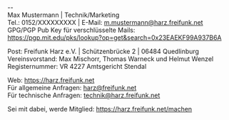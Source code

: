 --  
Max Mustermann | Technik/Marketing  
Tel.: 0152/XXXXXXXXX | E-Mail: m.mustermann@harz.freifunk.net  
GPG/PGP Pub Key für verschlüsselte Mails:  
https://pgp.mit.edu/pks/lookup?op=get&search=0x23EAEKF99A937B6A  

Post: Freifunk Harz e.V. | Schützenbrücke 2 | 06484 Quedlinburg
Vereinsvorstand: Max Mischorr, Thomas Warneck und Helmut Wenzel 
Registernummer: VR 4227 Amtsgericht Stendal  

Web: https://harz.freifunk.net  
Für allgemeine Anfragen: harz@freifunk.net  
Für technische Anfragen: technik@harz.freifunk.net  
  
Sei mit dabei, werde Mitglied: https://harz.freifunk.net/machen  

